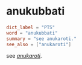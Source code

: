 # anukubbati

``` toml
dict_label = "PTS"
word = "anukubbati"
summary = "see anukaroti."
see_also = ["anukaroti"]
```

see *[anukaroti](anukaroti.md)*.


